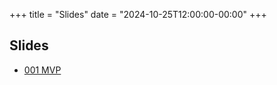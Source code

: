 +++
title = "Slides"
date = "2024-10-25T12:00:00-00:00"
+++

## Slides 

- [001 MVP](https://sunwei.xyz/slides/001-mvp)